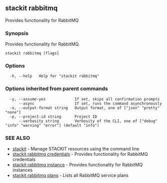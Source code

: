 ## stackit rabbitmq

Provides functionality for RabbitMQ

### Synopsis

Provides functionality for RabbitMQ.

```
stackit rabbitmq [flags]
```

### Options

```
  -h, --help   Help for "stackit rabbitmq"
```

### Options inherited from parent commands

```
  -y, --assume-yes             If set, skips all confirmation prompts
      --async                  If set, runs the command asynchronously
  -o, --output-format string   Output format, one of ["json" "pretty" "none"]
  -p, --project-id string      Project ID
      --verbosity string       Verbosity of the CLI, one of ["debug" "info" "warning" "error"] (default "info")
```

### SEE ALSO

* [stackit](./stackit.md)	 - Manage STACKIT resources using the command line
* [stackit rabbitmq credentials](./stackit_rabbitmq_credentials.md)	 - Provides functionality for RabbitMQ credentials
* [stackit rabbitmq instance](./stackit_rabbitmq_instance.md)	 - Provides functionality for RabbitMQ instances
* [stackit rabbitmq plans](./stackit_rabbitmq_plans.md)	 - Lists all RabbitMQ service plans

